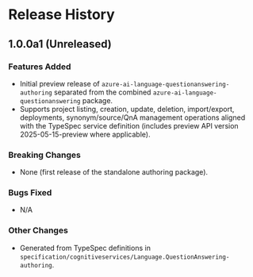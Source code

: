 # Release History

## 1.0.0a1 (Unreleased)

### Features Added
- Initial preview release of `azure-ai-language-questionanswering-authoring` separated from the combined `azure-ai-language-questionanswering` package.
- Supports project listing, creation, update, deletion, import/export, deployments, synonym/source/QnA management operations aligned with the TypeSpec service definition (includes preview API version 2025-05-15-preview where applicable).

### Breaking Changes
- None (first release of the standalone authoring package).

### Bugs Fixed
- N/A

### Other Changes
- Generated from TypeSpec definitions in `specification/cognitiveservices/Language.QuestionAnswering-authoring`.